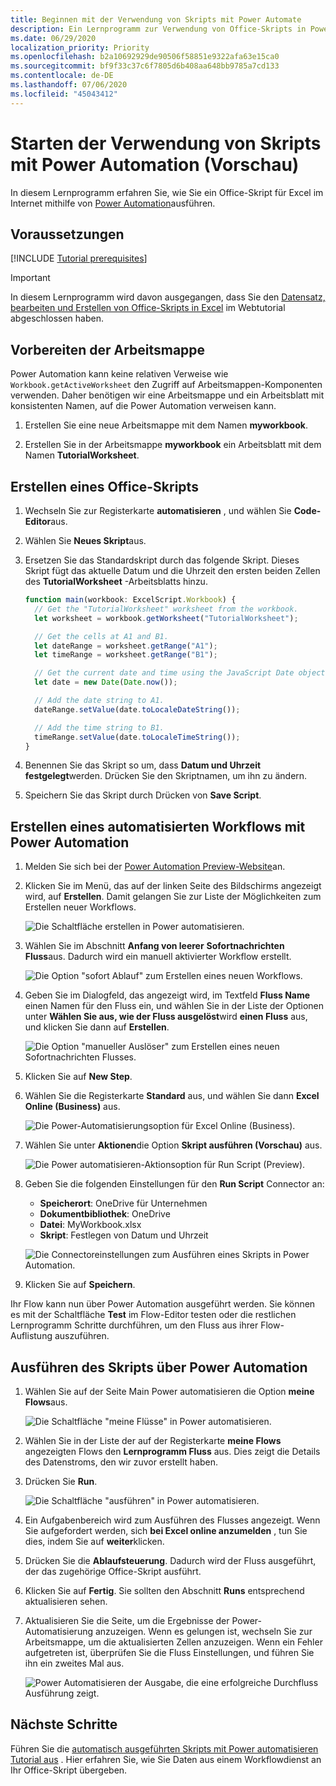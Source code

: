```yaml
---
title: Beginnen mit der Verwendung von Skripts mit Power Automate
description: Ein Lernprogramm zur Verwendung von Office-Skripts in Power automatisieren mithilfe eines manuellen Triggers.
ms.date: 06/29/2020
localization_priority: Priority
ms.openlocfilehash: b2a10692929de90506f58851e9322afa63e15ca0
ms.sourcegitcommit: bf9f33c37c6f7805d6b408aa648bb9785a7cd133
ms.contentlocale: de-DE
ms.lasthandoff: 07/06/2020
ms.locfileid: "45043412"
---
```

# <a name="start-using-scripts-with-power-automate-preview"></a>Starten der Verwendung von Skripts mit Power Automation (Vorschau)

In diesem Lernprogramm erfahren Sie, wie Sie ein Office-Skript für Excel im Internet mithilfe von [Power Automation](https://flow.microsoft.com)ausführen.

## <a name="prerequisites"></a>Voraussetzungen

[!INCLUDE [Tutorial prerequisites](../includes/tutorial-prerequisites.md)]

> [!IMPORTANT]
> In diesem Lernprogramm wird davon ausgegangen, dass Sie den [Datensatz, bearbeiten und Erstellen von Office-Skripts in Excel](excel-tutorial.md) im Webtutorial abgeschlossen haben.

## <a name="prepare-the-workbook"></a>Vorbereiten der Arbeitsmappe

Power Automation kann keine relativen Verweise wie `Workbook.getActiveWorksheet` den Zugriff auf Arbeitsmappen-Komponenten verwenden. Daher benötigen wir eine Arbeitsmappe und ein Arbeitsblatt mit konsistenten Namen, auf die Power Automation verweisen kann.

1. Erstellen Sie eine neue Arbeitsmappe mit dem Namen **myworkbook**.

2. Erstellen Sie in der Arbeitsmappe **myworkbook** ein Arbeitsblatt mit dem Namen **TutorialWorksheet**.

## <a name="create-an-office-script"></a>Erstellen eines Office-Skripts

1. Wechseln Sie zur Registerkarte **automatisieren** , und wählen Sie **Code-Editor**aus.

2. Wählen Sie **Neues Skript**aus.

3. Ersetzen Sie das Standardskript durch das folgende Skript. Dieses Skript fügt das aktuelle Datum und die Uhrzeit den ersten beiden Zellen des **TutorialWorksheet** -Arbeitsblatts hinzu.

    ```TypeScript
    function main(workbook: ExcelScript.Workbook) {
      // Get the "TutorialWorksheet" worksheet from the workbook.
      let worksheet = workbook.getWorksheet("TutorialWorksheet");

      // Get the cells at A1 and B1.
      let dateRange = worksheet.getRange("A1");
      let timeRange = worksheet.getRange("B1");

      // Get the current date and time using the JavaScript Date object.
      let date = new Date(Date.now());

      // Add the date string to A1.
      dateRange.setValue(date.toLocaleDateString());

      // Add the time string to B1.
      timeRange.setValue(date.toLocaleTimeString());
    }
    ```

4. Benennen Sie das Skript so um, dass **Datum und Uhrzeit festgelegt**werden. Drücken Sie den Skriptnamen, um ihn zu ändern.

5. Speichern Sie das Skript durch Drücken von **Save Script**.

## <a name="create-an-automated-workflow-with-power-automate"></a>Erstellen eines automatisierten Workflows mit Power Automation

1. Melden Sie sich bei der [Power Automation Preview-Website](https://flow.microsoft.com)an.

2. Klicken Sie im Menü, das auf der linken Seite des Bildschirms angezeigt wird, auf **Erstellen**. Damit gelangen Sie zur Liste der Möglichkeiten zum Erstellen neuer Workflows.

    ![Die Schaltfläche erstellen in Power automatisieren.](../images/power-automate-tutorial-1.png)

3. Wählen Sie im Abschnitt **Anfang von leerer** **Sofortnachrichten Fluss**aus. Dadurch wird ein manuell aktivierter Workflow erstellt.

    ![Die Option "sofort Ablauf" zum Erstellen eines neuen Workflows.](../images/power-automate-tutorial-2.png)

4. Geben Sie im Dialogfeld, das angezeigt wird, im Textfeld **Fluss Name** einen Namen für den Fluss ein, und wählen Sie in der Liste der Optionen unter **Wählen Sie aus, wie der Fluss ausgelöst**wird **einen Fluss** aus, und klicken Sie dann auf **Erstellen**.

    ![Die Option "manueller Auslöser" zum Erstellen eines neuen Sofortnachrichten Flusses.](../images/power-automate-tutorial-3.png)

5. Klicken Sie auf **New Step**.

6. Wählen Sie die Registerkarte **Standard** aus, und wählen Sie dann **Excel Online (Business)** aus.

    ![Die Power-Automatisierungsoption für Excel Online (Business).](../images/power-automate-tutorial-4.png)

7. Wählen Sie unter **Aktionen**die Option **Skript ausführen (Vorschau)** aus.

    ![Die Power automatisieren-Aktionsoption für Run Script (Preview).](../images/power-automate-tutorial-5.png)

8. Geben Sie die folgenden Einstellungen für den **Run Script** Connector an:

    - **Speicherort**: OneDrive für Unternehmen
    - **Dokumentbibliothek**: OneDrive
    - **Datei**: MyWorkbook.xlsx
    - **Skript**: Festlegen von Datum und Uhrzeit

    ![Die Connectoreinstellungen zum Ausführen eines Skripts in Power Automation.](../images/power-automate-tutorial-6.png)

9. Klicken Sie auf **Speichern**.

Ihr Flow kann nun über Power Automation ausgeführt werden. Sie können es mit der Schaltfläche **Test** im Flow-Editor testen oder die restlichen Lernprogramm Schritte durchführen, um den Fluss aus ihrer Flow-Auflistung auszuführen.

## <a name="run-the-script-through-power-automate"></a>Ausführen des Skripts über Power Automation

1. Wählen Sie auf der Seite Main Power automatisieren die Option **meine Flows**aus.

    ![Die Schaltfläche "meine Flüsse" in Power automatisieren.](../images/power-automate-tutorial-7.png)

2. Wählen Sie in der Liste der auf der Registerkarte **meine Flows** angezeigten Flows den **Lernprogramm Fluss** aus. Dies zeigt die Details des Datenstroms, den wir zuvor erstellt haben.

3. Drücken Sie **Run**.

    ![Die Schaltfläche "ausführen" in Power automatisieren.](../images/power-automate-tutorial-8.png)

4. Ein Aufgabenbereich wird zum Ausführen des Flusses angezeigt. Wenn Sie aufgefordert werden, sich **bei Excel online anzumelden** , tun Sie dies, indem Sie auf **weiter**klicken.

5. Drücken Sie die **Ablaufsteuerung**. Dadurch wird der Fluss ausgeführt, der das zugehörige Office-Skript ausführt.

6. Klicken Sie auf **Fertig**. Sie sollten den Abschnitt **Runs** entsprechend aktualisieren sehen.

7. Aktualisieren Sie die Seite, um die Ergebnisse der Power-Automatisierung anzuzeigen. Wenn es gelungen ist, wechseln Sie zur Arbeitsmappe, um die aktualisierten Zellen anzuzeigen. Wenn ein Fehler aufgetreten ist, überprüfen Sie die Fluss Einstellungen, und führen Sie ihn ein zweites Mal aus.

    ![Power Automatisieren der Ausgabe, die eine erfolgreiche Durchfluss Ausführung zeigt.](../images/power-automate-tutorial-9.png)

## <a name="next-steps"></a>Nächste Schritte

Führen Sie die [automatisch ausgeführten Skripts mit Power automatisieren Tutorial aus](excel-power-automate-trigger.md) . Hier erfahren Sie, wie Sie Daten aus einem Workflowdienst an Ihr Office-Skript übergeben.
